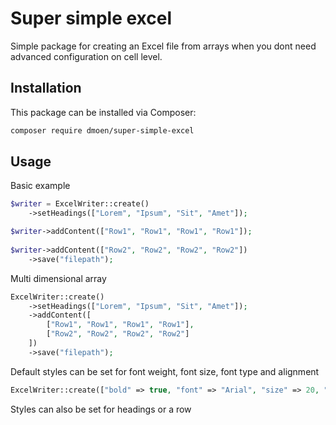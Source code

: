 # Super simple excel

Simple package for creating an Excel file from arrays when you dont need advanced configuration on cell level.

## Installation

This package can be installed via Composer:

``` bash
composer require dmoen/super-simple-excel
```

## Usage

Basic example

```php
$writer = ExcelWriter::create()
    ->setHeadings(["Lorem", "Ipsum", "Sit", "Amet"]);

$writer->addContent(["Row1", "Row1", "Row1", "Row1"]); 
    
$writer->addContent(["Row2", "Row2", "Row2", "Row2"])
    ->save("filepath");    
```
Multi dimensional array

```php
ExcelWriter::create()
    ->setHeadings(["Lorem", "Ipsum", "Sit", "Amet"]);
    ->addContent([
        ["Row1", "Row1", "Row1", "Row1"],
        ["Row2", "Row2", "Row2", "Row2"]
    ])
    ->save("filepath");
```    
Default styles can be set for font weight, font size, font type and alignment

```php  
ExcelWriter::create(["bold" => true, "font" => "Arial", "size" => 20, "align" => "center"]);    
```

Styles can also be set for headings or a row
```php

```